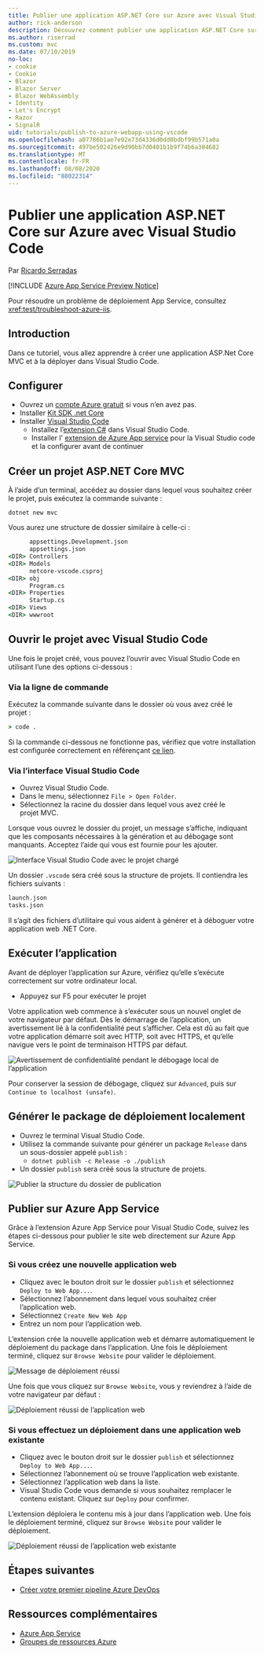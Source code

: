 ```yaml
---
title: Publier une application ASP.NET Core sur Azure avec Visual Studio Code
author: rick-anderson
description: Découvrez comment publier une application ASP.NET Core sur Azure App Service à l’aide de Visual Studio Code.
ms.author: riserrad
ms.custom: mvc
ms.date: 07/10/2019
no-loc:
- cookie
- Cookie
- Blazor
- Blazor Server
- Blazor WebAssembly
- Identity
- Let's Encrypt
- Razor
- SignalR
uid: tutorials/publish-to-azure-webapp-using-vscode
ms.openlocfilehash: a07786b1ae7e92e73d4336d0dd0bdbf99b571a0a
ms.sourcegitcommit: 497be502426e9d90bb7d0401b1b9f74b6a384682
ms.translationtype: MT
ms.contentlocale: fr-FR
ms.lasthandoff: 08/08/2020
ms.locfileid: "88022314"
---
```

# <a name="publish-an-aspnet-core-app-to-azure-with-visual-studio-code"></a>Publier une application ASP.NET Core sur Azure avec Visual Studio Code

Par [Ricardo Serradas](https://twitter.com/ricardoserradas)

[!INCLUDE [Azure App Service Preview Notice](../includes/azure-apps-preview-notice.md)]

Pour résoudre un problème de déploiement App Service, consultez <xref:test/troubleshoot-azure-iis>.

## <a name="intro"></a>Introduction

Dans ce tutoriel, vous allez apprendre à créer une application ASP.Net Core MVC et à la déployer dans Visual Studio Code.

## <a name="set-up"></a>Configurer

- Ouvrez un [compte Azure gratuit](https://azure.microsoft.com/free/dotnet/) si vous n’en avez pas.
- Installer [Kit SDK .net Core](https://dotnet.microsoft.com/download)
- Installer [Visual Studio Code](https://code.visualstudio.com/Download)
  - Installez l’[extension C#](https://marketplace.visualstudio.com/items?itemName=ms-dotnettools.csharp) dans Visual Studio Code.
  - Installer l' [extension de Azure App service](https://marketplace.visualstudio.com/items?itemName=ms-azuretools.vscode-azureappservice) pour la Visual Studio code et la configurer avant de continuer

## <a name="create-an-aspnet-core-mvc-project"></a>Créer un projet ASP.NET Core MVC

À l’aide d’un terminal, accédez au dossier dans lequel vous souhaitez créer le projet, puis exécutez la commande suivante :

```dotnetcli
dotnet new mvc
```

Vous aurez une structure de dossier similaire à celle-ci :

```cmd
      appsettings.Development.json
      appsettings.json
<DIR> Controllers
<DIR> Models
      netcore-vscode.csproj
<DIR> obj
      Program.cs
<DIR> Properties
      Startup.cs
<DIR> Views
<DIR> wwwroot
```

## <a name="open-it-with-visual-studio-code"></a>Ouvrir le projet avec Visual Studio Code

Une fois le projet créé, vous pouvez l’ouvrir avec Visual Studio Code en utilisant l’une des options ci-dessous :

### <a name="through-the-command-line"></a>Via la ligne de commande

Exécutez la commande suivante dans le dossier où vous avez créé le projet :

```cmd
> code .
```

Si la commande ci-dessous ne fonctionne pas, vérifiez que votre installation est configurée correctement en référençant [ce lien](https://code.visualstudio.com/docs/setup/setup-overview#_cross-platform).

### <a name="through-visual-studio-code-interface"></a>Via l’interface Visual Studio Code

- Ouvrez Visual Studio Code.
- Dans le menu, sélectionnez `File > Open Folder`.
- Sélectionnez la racine du dossier dans lequel vous avez créé le projet MVC.

Lorsque vous ouvrez le dossier du projet, un message s’affiche, indiquant que les composants nécessaires à la génération et au débogage sont manquants. Acceptez l’aide qui vous est fournie pour les ajouter.

![Interface Visual Studio Code avec le projet chargé](publish-to-azure-webapp-using-vscode/_static/folder-structure-restore-netcore.jpg)

Un dossier `.vscode` sera créé sous la structure de projets. Il contiendra les fichiers suivants :

```cmd
launch.json
tasks.json
```

Il s’agit des fichiers d’utilitaire qui vous aident à générer et à déboguer votre application web .NET Core.

## <a name="run-the-app"></a>Exécuter l’application

Avant de déployer l’application sur Azure, vérifiez qu’elle s’exécute correctement sur votre ordinateur local.

- Appuyez sur F5 pour exécuter le projet

Votre application web commence à s’exécuter sous un nouvel onglet de votre navigateur par défaut. Dès le démarrage de l’application, un avertissement lié à la confidentialité peut s’afficher. Cela est dû au fait que votre application démarre soit avec HTTP, soit avec HTTPS, et qu’elle navigue vers le point de terminaison HTTPS par défaut.

![Avertissement de confidentialité pendant le débogage local de l’application](publish-to-azure-webapp-using-vscode/_static/run-webapp-https-warning.jpg)

Pour conserver la session de débogage, cliquez sur `Advanced`, puis sur `Continue to localhost (unsafe)`.

## <a name="generate-the-deployment-package-locally"></a>Générer le package de déploiement localement

- Ouvrez le terminal Visual Studio Code.
- Utilisez la commande suivante pour générer un package `Release` dans un sous-dossier appelé `publish` :
  - `dotnet publish -c Release -o ./publish`
- Un dossier `publish` sera créé sous la structure de projets.

![Publier la structure du dossier de publication](publish-to-azure-webapp-using-vscode/_static/publish-folder.jpg)

## <a name="publish-to-azure-app-service"></a>Publier sur Azure App Service

Grâce à l’extension Azure App Service pour Visual Studio Code, suivez les étapes ci-dessous pour publier le site web directement sur Azure App Service.

### <a name="if-youre-creating-a-new-web-app"></a>Si vous créez une nouvelle application web

- Cliquez avec le bouton droit sur le dossier `publish` et sélectionnez `Deploy to Web App...`.
- Sélectionnez l’abonnement dans lequel vous souhaitez créer l’application web.
- Sélectionnez `Create New Web App`
- Entrez un nom pour l’application web.

L’extension crée la nouvelle application web et démarre automatiquement le déploiement du package dans l’application. Une fois le déploiement terminé, cliquez sur `Browse Website` pour valider le déploiement.

![Message de déploiement réussi](publish-to-azure-webapp-using-vscode/_static/deployment-succeeded-message.jpg)

Une fois que vous cliquez sur `Browse Website`, vous y reviendrez à l’aide de votre navigateur par défaut :

![Déploiement réussi de l’application web](publish-to-azure-webapp-using-vscode/_static/new-webapp-deployed.jpg)

### <a name="if-youre-deploying-to-an-existing-web-app"></a>Si vous effectuez un déploiement dans une application web existante

- Cliquez avec le bouton droit sur le dossier `publish` et sélectionnez `Deploy to Web App...`.
- Sélectionnez l’abonnement où se trouve l’application web existante.
- Sélectionnez l’application web dans la liste.
- Visual Studio Code vous demande si vous souhaitez remplacer le contenu existant. Cliquez sur `Deploy` pour confirmer.

L’extension déploiera le contenu mis à jour dans l’application web. Une fois le déploiement terminé, cliquez sur `Browse Website` pour valider le déploiement.

![Déploiement réussi de l’application web existante](publish-to-azure-webapp-using-vscode/_static/existing-webapp-deployed.jpg)

## <a name="next-steps"></a>Étapes suivantes

- [Créer votre premier pipeline Azure DevOps](/azure/devops/pipelines/create-first-pipeline)

## <a name="additional-resources"></a>Ressources complémentaires

- [Azure App Service](/azure/app-service/app-service-web-overview)
- [Groupes de ressources Azure](/azure/azure-resource-manager/resource-group-overview#resource-groups)
